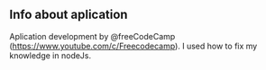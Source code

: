 ## Info about aplication

Aplication development by @freeCodeCamp (https://www.youtube.com/c/Freecodecamp). I used how to fix my knowledge in nodeJs.
